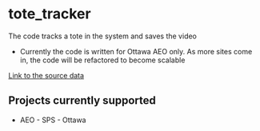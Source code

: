 # tote_tracker
The code tracks a tote in the system and saves the video

- Currently the code is written for Ottawa AEO only. As more sites come in, the code will be refactored to become scalable

[Link to the source data](https://sunflower.kb.us-central1.gcp.cloud.es.io:9243/app/discover#/?_g=(filters:!(),refreshInterval:(pause:!t,value:0),time:(from:now-7d%2Fd,to:now))&_a=(columns:!(message,system_name),filters:!(),index:ce572630-0f58-11ed-bd81-e7f3585b181b,interval:auto,query:(language:kuery,query:'%22Divert%20decision%22%20%20and%20%22770000601205%22'),sort:!(!('@timestamp',desc))))

## Projects currently supported

- AEO - SPS - Ottawa
